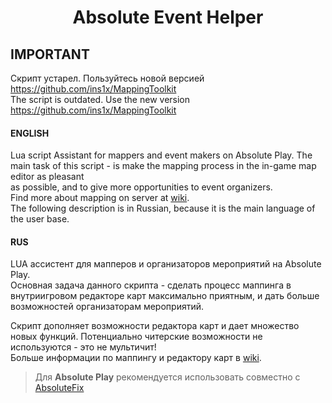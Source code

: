 <h1 align="center">Absolute Event Helper</h1>

## IMPORTANT
Скрипт устарел. Пользуйтесь новой версией https://github.com/ins1x/MappingToolkit  
The script is outdated. Use the new version https://github.com/ins1x/MappingToolkit  

#### ENGLISH
Lua script Assistant for mappers and event makers on Absolute Play.
The main task of this script - is make the mapping process in the in-game map editor as pleasant  
as possible, and to give more opportunities to event organizers.  
Find more about mapping on server at [wiki](https://github.com/ins1x/AbsEventHelper/wiki).  
The following description is in Russian, because it is the main language of the user base.   

#### RUS
LUA ассистент для мапперов и организаторов мероприятий на Absolute Play.  
Основная задача данного скрипта - сделать процесс маппинга в внутриигровом редакторе карт максимально приятным, и дать больше возможностей организаторам мероприятий. 

Скрипт дополняет возможности редактора карт и дает множество новых функций. Потенциально читерские возможности не используются - это не мультичит!   
Больше информации по маппингу и редактору карт в [wiki](https://github.com/ins1x/AbsEventHelper/wiki).   

> Для **Absolute Play** рекомендуется использовать совместно с [AbsoluteFix](https://github.com/ins1x/useful-samp-stuff/tree/main/luascripts/absolutefix)
